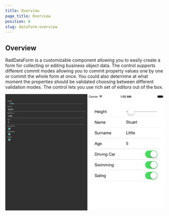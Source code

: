 ```yaml
---
title: Overview
page_title: Overview
position: 0
slug: dataform-overview
---
```


## Overview

RadDataForm is a customizable component allowing you to easily create a form for collecting or editing business object data. The control supports different commit modes allowing you to commit property values one by one or commit the whole form at once. You could also determine at what moment the properties should be validated choosing between different validation modes. The control lets you use rich set of editors out of the box.

![RadDataForm Overview](images/dataform-overview.png)
